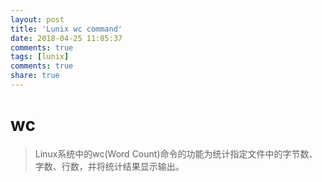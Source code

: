 ```yaml
---
layout: post
title: 'Lunix wc command'
date: 2018-04-25 11:05:37
comments: true
tags: [lunix]
comments: true
share: true
---
```


# wc
>Linux系统中的wc(Word Count)命令的功能为统计指定文件中的字节数、字数、行数，并将统计结果显示输出。
